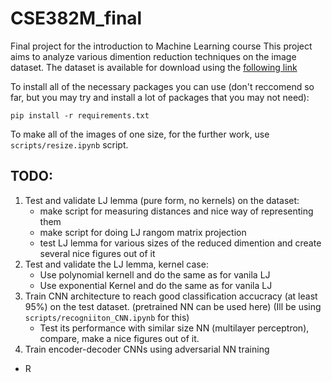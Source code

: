 # CSE382M_final
Final project for the introduction to Machine Learning course
This project aims to analyze various dimention reduction techniques on the image dataset. The dataset is available for download using the [following link](https://www.kaggle.com/datasets/alxmamaev/flowers-recognition?resource=download) 


To install all of the necessary packages you can use (don't reccomend so far, but you may try and install a lot of packages that you may not need):

```
pip install -r requirements.txt

```

To make all of the images of one size, for the further work, use `scripts/resize.ipynb` script.


[]()
## TODO:
 1. Test and validate LJ lemma (pure form, no kernels) on the dataset:
    - make script for measuring distances and nice way of representing them
    - make script for doing LJ rangom matrix projection
    - test LJ lemma for various sizes of the reduced dimention and create several nice figures out of it
2. Test and validate the LJ lemma, kernel case:
    - Use polynomial kernell and do the same as for vanila LJ
    - Use exponential Kernel and do the same as for vanila LJ
3. Train CNN architecture to reach good classification accucracy (at least 95%) on the test dataset. (pretrained NN can be used here) (Ill be using `scripts/recogniiton_CNN.ipynb` for this)
    - Test its performance with similar size NN (multilayer perceptron), compare, make a nice figures out of it.
4. Train encoder-decoder CNNs using adversarial NN training
- R